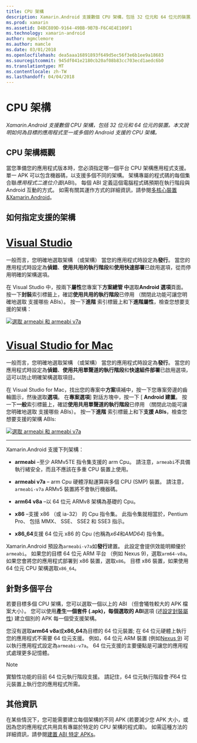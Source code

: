 ```yaml
---
title: CPU 架構
description: Xamarin.Android 支援數個 CPU 架構，包括 32 位元和 64 位元的裝置。 本文說明如何為目標的應用程式至一或多個的 Android 支援的 CPU 架構。
ms.prod: xamarin
ms.assetid: D4BC889D-9164-49BB-9B7B-F6C4E4E109F1
ms.technology: xamarin-android
author: mgmclemore
ms.author: mamcle
ms.date: 03/01/2018
ms.openlocfilehash: dea5aaa16891893f649d5ec56f3e6b1ee9a18683
ms.sourcegitcommit: 945df041e2180cb20af08b83cc703ecd1aedc6b0
ms.translationtype: MT
ms.contentlocale: zh-TW
ms.lasthandoff: 04/04/2018
---
```

# <a name="cpu-architectures"></a>CPU 架構

_Xamarin.Android 支援數個 CPU 架構，包括 32 位元和 64 位元的裝置。本文說明如何為目標的應用程式至一或多個的 Android 支援的 CPU 架構。_

## <a name="cpu-architectures-overview"></a>CPU 架構概觀

當您準備您的應用程式版本時，您必須指定哪一個平台 CPU 架構應用程式支援。 單一 APK 可以包含機器碼，以支援多個不同的架構。 架構專屬的程式碼的每個集合聯*應用程式二進位介面*(ABI)。 每個 ABI 定義這個電腦程式碼預期在執行階段與 Android 互動的方式。
如需有關其運作方式的詳細資訊，請參閱[多核心裝置&amp;Xamarin.Android](~/android/deploy-test/multicore-devices.md)。


## <a name="how-to-specify-supported-architectures"></a>如何指定支援的架構

# <a name="visual-studiotabvswin"></a>[Visual Studio](#tab/vswin)

一般而言，您明確地選取架構 （或架構） 當您的應用程式時設定為**發行**。 當您的應用程式時設定為**偵錯**、**使用共用的執行階段**和**使用快速部署**已啟用選項，從而停用明確的架構選項。

在 Visual Studio 中，按兩下**屬性**您專案下**方案總管 中**選取**Android 選項**頁面。 按一下**封裝**索引標籤上，確認**使用共用的執行階段**已停用 （關閉此功能可讓您明確地選取 支援哪些 ABIs）。 按一下**進階** 索引標籤上和下**進階屬性**，檢查您想要支援的架構：

[![選取 armeabi 和 armeabi v7a](cpu-architectures-images/vs/01-abi-selections-sml.png)](cpu-architectures-images/vs/01-abi-selections.png#lightbox)

# <a name="visual-studio-for-mactabvsmac"></a>[Visual Studio for Mac](#tab/vsmac)

一般而言，您明確地選取架構 （或架構） 當您的應用程式時設定為**發行**。 當您的應用程式時設定為**偵錯**、**使用共用單聲道的執行階段**和**快速組件部署**已啟用選項，這可以防止明確架構選取項目。

在 Visual Studio for Mac，找出您的專案中**方案**填補中，按一下您專案旁邊的齒輪圖示，然後選取**選項**。 在**專案選項**] 對話方塊中，按一下 [ **Android 建置**。 按一下**一般**索引標籤上，確認**使用共用單聲道的執行階段**已停用 （關閉此功能可讓您明確地選取 支援哪些 ABIs）。 按一下**進階** 索引標籤上和下**支援 ABIs**，檢查您想要支援的架構 ABIs:

[![選取 armeabi 和 armeabi v7a](cpu-architectures-images/xs/01-abi-selections-sml.png)](cpu-architectures-images/xs/01-abi-selections.png#lightbox)

-----


Xamarin.Android 支援下列架構：

-   **armeabi** &ndash;至少 ARMv5TE 指令集支援的 arm Cpu。 請注意，`armeabi`不具備執行緒安全，而且不應該在多重 CPU 裝置上使用。

-   **armeabi v7a** &ndash; arm Cpu 硬體浮點運算與多個 CPU (SMP) 裝置。 請注意， `armeabi-v7a` ARMv5 裝置將不會執行機器碼。

-   **arm64 v8a** &ndash;以 64 位元 ARMv8 架構為基礎的 Cpu。

-   **x86** &ndash;支援 x86 （或 ia-32） 的 Cpu 指令集。 此指令集就相當於，Pentium Pro、 包括 MMX、 SSE、 SSE2 和 SSE3 指示。

-   **x86_64**支援 64 位元 x86 的 Cpu (也稱為*x64*和*AMD64*) 指令集。

Xamarin.Android 預設為`armeabi-v7a`如**發行**建置。 此設定會提供效能明顯優於`armeabi`。 如果您的目標 64 位元 ARM 平台 （例如 Nexus 9)，選取`arm64-v8a`。 如果您會將您的應用程式部署到 x86 裝置，選取`x86`。 目標 x86 裝置，如果使用 64 位元 CPU 架構選取`x86_64`。

## <a name="targeting-multiple-platforms"></a>針對多個平台

若要目標多個 CPU 架構，您可以選取一個以上的 ABI （但會犧牲較大的 APK 檔案大小）。 您可以使用**產生一個套件 (.apk)，每個選取的 ABI**選項 (述[設定封裝屬性](~/android/deploy-test/release-prep/index.md#Set_Packaging_Properties)) 建立個別的 APK 每一個受支援架構。

您沒有選取**arm64 v8a**或**x86_64**為目標的 64 位元裝置; 在 64 位元硬體上執行您的應用程式不需要 64 位元支援。 例如，64 位元 ARM 裝置 (例如[Nexus 9](http://www.google.com/nexus/9/)) 可以執行應用程式設定為`armeabi-v7a`。 64 位元支援的主要優點是可讓您的應用程式處理更多記憶體。

> [!NOTE]
> 實驗性功能的目前 64 位元執行階段支援。 請記住，64 位元執行階段會*不*64 位元裝置上執行您的應用程式所需。 

## <a name="additional-information"></a>其他資訊

在某些情況下，您可能需要建立每個架構的不同 APK (若要減少您 APK 大小，或因為您的應用程式共用具有專屬於特定的 CPU 架構的程式庫)。
如需這種方法的詳細資訊，請參閱[建置 ABI 特定 APKs](~/android/deploy-test/building-apps/abi-specific-apks.md)。
